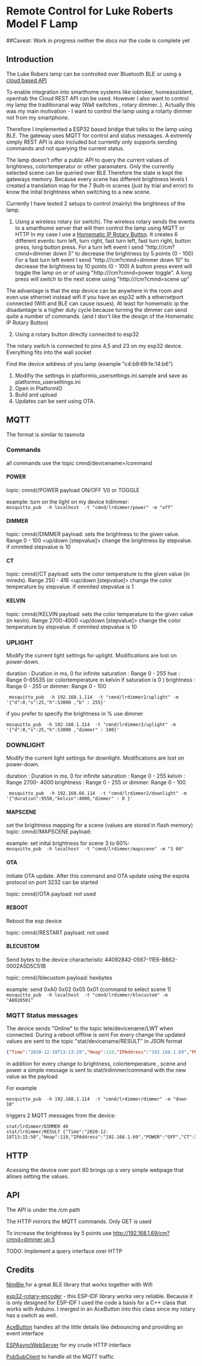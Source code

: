 # Remote Control for Luke Roberts Model F Lamp

##Caveat: Work in progress neither the docs nor the code is complete yet



## Introduction



The Luke Robers lamp can be controlled over Bluetooth BLE or using a [cloud based API](https://cloud.luke-roberts.com/api/v1/documentation)

To enable integration into smarthome systems like iobroker, homeassistent, openhab the Cloud REST API can be used. 
However I also want to control my lamp the traditionanal way (Wall switches , rotary dimmer..).  Actually this was my main motivation - I want to control the lamp using a rotarty dimmer not from my smartphone. 

Therefore I implemented a ESP32 based bridge that talks to the lamp using BLE. 
The gateway uses MQTT for control and status messages. 
A extremly simply REST API is also included but currently only supports sending commands and not querying the current status. 

The lamp doesn't offer a public API to query the current values of brightness, colortemperatur or other paramaters. Only the currently selected scene can be queried over BLE
Therefore the state is kept the gateways memory. Because every scene has different brightness levels I created a translation map for the 7 Built-in scenes (just by trial and error) to know the inital brightness when switching to a new scene. 

Currently I have tested 2 setups to control (mainly) the brightness of the lamp. 

1. Using a wireless rotary (or switch). 
The wireless rotary sends the events to a smarthome server that will then control the lamp using MQTT or HTTP
In my case I use a [Homematic IP Rotary Button](https://www.homematic-ip.com/en/products/detail/homematic-ip-rotary-button.html). 
It creates 6 different events:  turn left, turn right, fast turn left, fast turn right, button press, long button press. 
For a turn left event I send "http://<gatewayip>/cm?cmnd=dimmer down 5"  to decrease the brightness by 5 points (0 - 100)
For a fast turn left event I send "http://<gatewayip>/cm?cmnd=dimmer down 10"  to decrease the brightness by 10 points (0 - 100)
A button press event will toggle the lamp on or of using "http://<gatewayip>/cm?cmnd=power toggle". 
A long press will switch to the next scene using "http://<gatewayip>/cm?cmnd=scene up"

The advantage is that the esp device can be anywhere in the room and even use ethernet instead wifi if you have an esp32 with a ethernetport connected 
(Wifi and BLE can cause issues). 
At least for homematic ip the disadantage is a higher duty cycle because turning the dimmer can send quite a number of commands. 
(and I don't like the design of the Homematic IP Rotary Button)

2. Using a rotary button directly connected to esp32 

The rotary switch is connected to pins 4,5 and 23 on my esp32 device. Everything fits into the wall socket

Find the device address of you lamp (example "c4:b9:69:fe:14:b6")

1. Modifiy the settings in platformio_usersettings.ini.sample and save as  platformio_usersettings.ini
2. Open in PlatformIO 
4. Build and upload
3. Updates can be sent using OTA. 


## MQTT 
The format is similar to tasmota 


### Commands
all commands use the topic cmnd/devicename>/command



#### POWER
topic: cmnd/<devicename>/POWER
payload  ON/OFF 1/0 or TOGGLE 

example:  turn on the light on my device lrdimmer:  
```mosquitto_pub  -h localhost  -t "cmnd/lrdimmer/power" -m "off"```


#### DIMMER
topic: cmnd/<devicename>/DIMMER
payload: 
<absolutue value>  sets the brightness to the given value. Range 0 - 100
<up/down [stepvalue]>  change the brightness by stepvalue. if ommited stepvalue is 10


#### CT
topic: cmnd/<devicename>/CT
payload: 
<absolutue value>  sets the color temperature to the given value (in mireds). Range 250 - 416
<up/down [stepvalue]>  change the color temperature by stepvalue. if ommited stepvalue is 1


#### KELVIN
topic: cmnd/<devicename>/KELVIN
payload: 
<absolutue value>  sets the color temperature to the given value (in kevin). Range 2700-4000
<up/down [stepvalue]>  change the color temperature by stepvalue. if ommited stepvalue is 10

### UPLIGHT
Modify the current light settings for uplight. Modifications are lost on power-down.

duration : Duration in ms, 0 for infinite
saturation : Range 0 - 255
hue : Range 0-65535  (or colortemperature in kelvin if saturation is 0  )
brightness : Range 0 - 255
 or dimmer: Range 0 - 100 

````
 mosquitto_pub  -h 192.168.1.114  -t "cmnd/lrdimmer2/uplight" -m '{"d":0,"s":25,"h":53000 ,"b" : 255}'
 ````
if you prefer to specify the brightness in % use dimmer 
 ````
 mosquitto_pub  -h 192.168.1.114  -t "cmnd/lrdimmer2/uplight" -m '{"d":0,"s":25,"h":53000 ,"dimmer" : 100}'
 ````
### DOWNLIGHT

Modify the current light settings for downlight. Modifications are lost on power-down.

duration : Duration in ms, 0 for infinite
saturation : Range 0 - 255
kelvin  : Range 2700- 4000
brightness : Range 0 - 255
 or dimmer: Range 0 - 100 

 ````
  mosquitto_pub  -h 192.168.66.114  -t "cmnd/lrdimmer2/downlight" -m '{"duration":9550,"kelvin":4000,"dimmer" : 0 }'
 ````

#### MAPSCENE
set the brightness mapping for a scene (values are stored in flash memory)
topic: cmnd/<devicename>/MAPSCENE
payload: <scene> <brightness>

example:  set inital brightness for scene 3 to 60%:  
```mosquitto_pub  -h localhost  -t "cmnd/lrdimmer/mapscene" -m "3 60"```


#### OTA
Initiate OTA update. 
After this command and OTA update using the espota protocol on port 3232 can be started

topic: cmnd/<devicename>/OTA
payload: not used 


#### REBOOT
Reboot the esp device

topic: cmnd/<devicename>/RESTART
payload: not used 


#### BLECUSTOM
Send bytes to the device characteristic 44092842-0567-11E6-B862-0002A5D5C51B

topic: cmnd/<devicename>/blecustom
payload: hexbytes 

example:  send 0xA0 0x02 0x05 0x01 (command to select scene 1)
```mosquitto_pub  -h localhost  -t "cmnd/lrdimmer/blecustom" -m "A0020501"```

### MQTT Status messages

The device sends "Online" to the topic tele/devicename/LWT when connected. During a reboot offline is sent
For every change the updated values are sent to the topic "stat/devicename/RESULT" in JSON  format

```Json
{"Time":"2020-12-18T13:13:29","Heap":119,"IPAddress":"192.168.1.69","POWER":"OFF","CT":300,"KELVIN":3333,"DIMMER":50,"SCENE":1}
````

in addition for every change to brightness, colortemperature , scene and power a simple message is sent to stat/lrdimmer/command with the new value as the payload

For example 

````mosquitto_pub  -h 192.168.1.114  -t "cmnd/lrdimmer/dimmer" -m "down 10"````

triggers 2 MQTT messages from the device:
````
stat/lrdimmer/DIMMER 40
stat/lrdimmer/RESULT {"Time":"2020-12-18T13:15:58","Heap":119,"IPAddress":"192.168.1.69","POWER":"OFF","CT":300,"KELVIN":3333,"DIMMER":40,"SCENE":1}
````


## HTTP 

Acessing the device over port 80 brings up a very simple webpage that allows setting the values.

## API

The API is under the /cm path

The HTTP mirrors the MQTT commands. 
Only GET is used 

To increase the brightness by 5 points use [http://192.168.1.69/cm?cmnd=dimmer up 5](http://192.168.1.69/cm?cmnd=dimmer%20up%205)

TODO: Implement a query interface over HTTP



## Credits

[NimBle ](https://github.com/h2zero/NimBLE-Arduino) for a great BLE library that works together with Wifi 

[esp32-rotary-encoder](https://github.com/DavidAntliff/esp32-rotary-encoder) - this ESP-IDF library works very reliable. Because it is only designed for ESP-IDF I used the code a basis for a C++ class that works with Arduino. I merged in an AceButton into this class since my rotary has a switch as well.

[AceButton](https://github.com/bxparks/AceButton) handles all the little details like debouncing and providing an event interface

[ESPAsyncWebServer](https://github.com/me-no-dev/ESPAsyncWebServer) for my crude HTTP interface

[PubSubClient](https://github.com/knolleary/pubsubclient) to handle all the MQTT traffic




































































